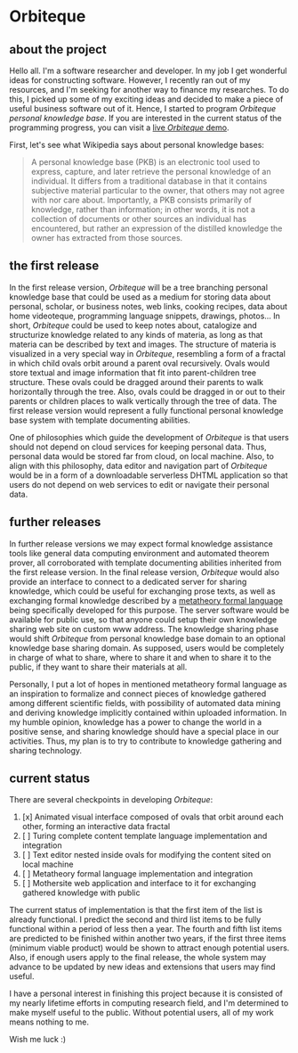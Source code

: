 # Orbiteque

## about the project

Hello all. I'm a software researcher and developer. In my job I get wonderful ideas for constructing software. However, I recently ran out of my resources, and I'm seeking for another way to finance my researches. To do this, I picked up some of my exciting ideas and decided to make a piece of useful business software out of it. Hence, I started to program *Orbiteque* *personal knowledge base*. If you are interested in the current status of the programming progress, you can visit a [live *Orbiteque* demo](https://e-teoria.github.io/Orbiteque/).

First, let's see what Wikipedia says about personal knowledge bases:
> A personal knowledge base (PKB) is an electronic tool used to express, capture, and later retrieve the personal knowledge of an individual. It differs from a traditional database in that it contains subjective material particular to the owner, that others may not agree with nor care about. Importantly, a PKB consists primarily of knowledge, rather than information; in other words, it is not a collection of documents or other sources an individual has encountered, but rather an expression of the distilled knowledge the owner has extracted from those sources.

## the first release

In the first release version, *Orbiteque* will be a tree branching personal knowledge base that could be used as a medium for storing data about personal, scholar, or business notes, web links, cooking recipes, data about home videoteque, programming language snippets, drawings, photos... In short, *Orbiteque* could be used to keep notes about, catalogize and structurize knowledge related to any kinds of materia, as long as that materia can be described by text and images. The structure of materia is visualized in a very special way in *Orbiteque*, resembling a form of a fractal in which child ovals orbit around a parent oval recursively. Ovals would store textual and image information that fit into parent-children tree structure. These ovals could be dragged around their parents to walk horizontally through the tree. Also, ovals could be dragged in or out to their parents or children places to walk vertically through the tree of data. The first release version would represent a fully functional personal knowledge base system with template documenting abilities.

One of philosophies which guide the development of *Orbiteque* is that users should not depend on cloud services for keeping personal data. Thus, personal data would be stored far from cloud, on local machine. Also, to align with this philosophy, data editor and navigation part of *Orbiteque* would be in a form of a downloadable serverless DHTML application so that users do not depend on web services to edit or navigate their personal data.

## further releases

In further release versions we may expect formal knowledge assistance tools like general data computing environment and automated theorem prover, all corroborated with template documenting abilities inherited from the first release version. In the final release version, *Orbiteque* would also provide an interface to connect to a dedicated server for sharing knowledge, which could be useful for exchanging prose texts, as well as exchanging formal knowledge described by a [metatheory formal language](https://github.com/e-teoria/Logos) being specifically developed for this purpose. The server software would be available for public use, so that anyone could setup their own knowledge sharing web site on custom www address. The knowledge sharing phase would shift *Orbiteque* from personal knowledge base domain to an optional knowledge base sharing domain. As supposed, users would be completely in charge of what to share, where to share it and when to share it to the public, if they want to share their materials at all.

Personally, I put a lot of hopes in mentioned metatheory formal language as an inspiration to formalize and connect pieces of knowledge gathered among different scientific fields, with possibility of automated data mining and deriving knowledge implicitly contained within uploaded information. In my humble opinion, knowledge has a power to change the world in a positive sense, and sharing knowledge should have a special place in our activities. Thus, my plan is to try to contribute to knowledge gathering and sharing technology.

## current status

There are several checkpoints in developing *Orbiteque*:

1. [x] Animated visual interface composed of ovals that orbit around each other, forming an interactive data fractal
2. [ ] Turing complete content template language implementation and integration
3. [ ] Text editor nested inside ovals for modifying the content sited on local machine
4. [ ] Metatheory formal language implementation and integration
5. [ ] Mothersite web application and interface to it for exchanging gathered knowledge with public

The current status of implementation is that the first item of the list is already functional. I predict the second and third list items to be fully functional within a period of less then a year. The fourth and fifth list items are predicted to be finished within another two years, if the first three items (minimum viable product) would be shown to attract enough potential users. Also, if enough users apply to the final release, the whole system may advance to be updated by new ideas and extensions that users may find useful.

I have a personal interest in finishing this project because it is consisted of my nearly lifetime efforts in computing research field, and I'm determined to make myself useful to the public. Without potential users, all of my work means nothing to me.

Wish me luck :)
